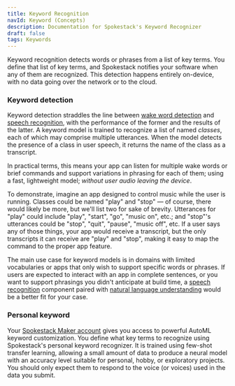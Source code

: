 ```yaml
---
title: Keyword Recognition
navId: Keyword (Concepts)
description: Documentation for Spokestack's Keyword Recognizer
draft: false
tags: Keywords
---
```


Keyword recognition detects words or phrases from a list of key terms. You define that list of key terms, and Spokestack notifies your software when any of them are recognized. This detection happens entirely on-device, with no data going over the network or to the cloud.

### Keyword detection

Keyword detection straddles the line between [wake word detection](/docs/concepts/wakeword) and [speech recognition](/docs/concepts/asr), with the performance of the former and the results of the latter. A keyword model is trained to recognize a list of named _classes_, each of which may comprise multiple utterances. When the model detects the presence of a class in user speech, it returns the name of the class as a transcript.

In practical terms, this means your app can listen for multiple wake words or brief commands and support variations in phrasing for each of them; using a fast, lightweight model; _without user audio leaving the device_.

To demonstrate, imagine an app designed to control music while the user is running. Classes could be named "play" and "stop" — of course, there would likely be more, but we'll list two for sake of brevity. Utterances for "play" could include "play", "start", "go", "music on", etc.; and "stop"'s utterances could be "stop", "quit", "pause", "music off", etc. If a user says any of those things, your app would receive a transcript, but the only transcripts it can receive are "play" and "stop", making it easy to map the command to the proper app feature.

The main use case for keyword models is in domains with limited vocabularies or apps that only wish to support specific words or phrases. If users are expected to interact with an app in complete sentences, or you want to support phrasings you didn't anticipate at build time, a [speech recognition](/docs/concepts/asr) component paired with [natural language understanding](/docs/concepts/nlu) would be a better fit for your case.

### Personal keyword

Your [Spokestack Maker account](/account#billing) gives you access to powerful AutoML keyword customization. You define what key terms to recognize using Spokestack's personal keyword recognizer. It is trained using few-shot transfer learning, allowing a small amount of data to produce a neural model with an accuracy level suitable for personal, hobby, or exploratory projects. You should only expect them to respond to the voice (or voices) used in the data you submit.

